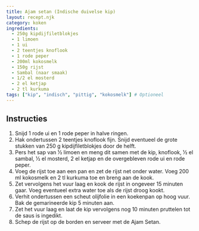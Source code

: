 ```yaml
---
title: Ajam setan (Indische duivelse kip)
layout: recept.njk
category: koken
ingredients:
  - 250g kipdijfiletblokjes
  - 1 limoen
  - 1 ui
  - 2 teentjes knoflook
  - 1 rode peper
  - 200ml kokosmelk
  - 150g rijst
  - Sambal (naar smaak)
  - 1/2 el mosterd
  - 2 el ketjap
  - 2 tl kurkuma
tags: ["kip", "indisch", "pittig", "kokosmelk"] # Optioneel
---
```


## Instructies

1.  Snijd 1 rode ui en 1 rode peper in halve ringen.
2.  Hak ondertussen 2 teentjes knoflook fijn. Snijd eventueel de grote stukken van 250 g kipdijfiletblokjes door de helft.
3.  Pers het sap van 1⁄2 limoen en meng dit samen met de kip, knoflook, 1⁄2 el sambal, 1⁄2 el mosterd, 2 el ketjap en de overgebleven rode ui en rode peper.
4.  Voeg de rijst toe aan een pan en zet de rijst net onder water. Voeg 200 ml kokosmelk en 2 tl kurkuma toe en breng aan de kook.
5.  Zet vervolgens het vuur laag en kook de rijst in ongeveer 15 minuten gaar. Voeg eventueel extra water toe als de rijst droog kookt.
6.  Verhit ondertussen een scheut olijfolie in een koekenpan op hoog vuur. Bak de gemarineerde kip 5 minuten aan.
7.  Zet het vuur laag en laat de kip vervolgens nog 10 minuten pruttelen tot de saus is ingedikt.
8.  Schep de rijst op de borden en serveer met de Ajam Setan.